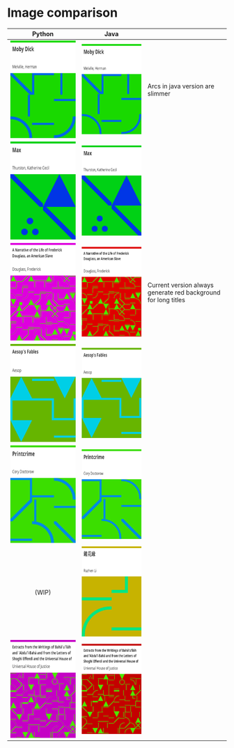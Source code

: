# Image comparison

|Python|Java||
|:-:|:-:|:-|
|![alt text](mobydick_py.png "python generated Moby Dick")|![alt text](mobydick_j.png "java generated Moby Dick")| Arcs in java version are slimmer|
|![alt text](max_py.png "python generated Max")|![alt text](max_j.png "java generated Max")||
|![alt text](narrative_py.png "python generated long title")|![alt text](narrative_j.png "java generated long title")|Current version always generate red background for long titles|
|![alt text](aesop_py.png "python generated Aesop")|![alt text](aesop_j.png "java generated Aesop")||
|![alt text](printcrime_py.png "python generated Printcrime")|![alt text](printcrime_j.png "java generated Printcrime")||
|(WIP)|![alt text](li_j.png "java generated Chinese characters")||
|![alt text](extracts_py.png "python generated very long title")|![alt text](extracts_j.png "java generated very long title")||
